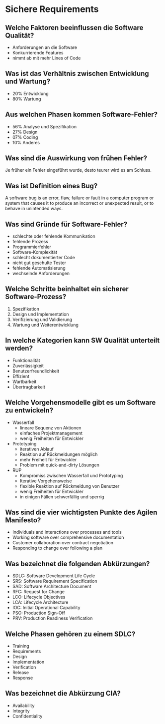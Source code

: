 # Sichere Requirements

## Welche Faktoren beeinflussen die Software Qualität?
* Anforderungen an die Software
* Konkurrierende Features
* nimmt ab mit mehr Lines of Code

## Was ist das Verhältnis zwischen Entwicklung und Wartung?
* 20% Entwicklung
* 80% Wartung

## Aus welchen Phasen kommen Software-Fehler?
* 56% Analyse und Spezifikation
* 27% Design
* 07% Coding
* 10% Anderes

## Was sind die Auswirkung von frühen Fehler?
Je früher ein Fehler eingeführt wurde,
desto teurer wird es am Schluss.

## Was ist Definition eines Bug?
A software bug is an error, flaw, failure or fault in a computer
program or system that causes it to produce an incorrect or
unexpected result, or to behave in unintended ways.

## Was sind Gründe für Software-Fehler?
* schlechte oder fehlende Kommunikation
* fehlende Prozess
* Programmierfehler
* Software-Komplexität
* schlecht dokumentierter Code
* nicht gut geschulte Tester
* fehlende Automatisierung
* wechselnde Anforderungen

## Welche Schritte beinhaltet ein sicherer Software-Prozess?
1. Spezifikation
2. Design und Implementation
3. Verifizierung und Validierung
4. Wartung und Weiterentwicklung

## In welche Kategorien kann SW Qualität unterteilt werden?
* Funktionalität
* Zuverlässigkeit
* Benutzerfreundlichkeit
* Effizient
* Wartbarkeit
* Übertragbarkeit

## Welche Vorgehensmodelle gibt es um Software zu entwickeln?
* Wasserfall
    * lineare Sequenz von Aktionen
    * einfaches Projektmanagement
    * wenig Freiheiten für Entwickler
* Prototyping
    * iterativen Ablauf
    * Reaktion auf Rückmeldungen möglich
    * mehr Freiheit für Entwickler
    * Problem mit quick-and-dirty Lösungen
* RUP
    * Kompromiss zwischen Wasserfall und Prototyping
    * Iterative Vorgehensweise
    * flexible Reaktion auf Rückmeldung von Benutzer
    * wenig Freiheiten für Entwickler
    * in einigen Fällen schwerfällig und sperrig

## Was sind die vier wichtigsten Punkte des Agilen Manifesto?
* Individuals and interactions over processes and tools
* Working software over comprehensive documentation
* Customer collaboration over contract negotiation
* Responding to change over following a plan

## Was bezeichnet die folgenden Abkürzungen?
* SDLC: Software Development Life Cycle
* SRS: Software Requirement Specification
* SAD: Software Architecture Document
* RFC: Request for Change
* LCO: Lifecycle Objectives
* LCA: Lifecycle Architecture
* IOC: Initial Operational Capability
* PSO: Production Sign-Off
* PRV: Production Readiness Verification

## Welche Phasen gehören zu einem SDLC?
* Training
* Requirements
* Design
* Implementation
* Verification
* Release
* Response

## Was bezeichnet die Abkürzung CIA?
* Availability
* Integrity
* Confidentiality

